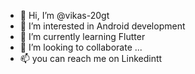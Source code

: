 - 👋 Hi, I’m @vikas-20gt
- 👀 I’m interested in Android development
- 🌱 I’m currently learning Flutter
- 💞️ I’m looking to collaborate ...
- 📫 you can reach me on Linkedintt

<!---
vikas-20gt/vikas-20gt is a ✨ special ✨ repository because its `README.md` (this file) appears on your GitHub profile.
You can click the Preview link to take a look at your changes.
--->
